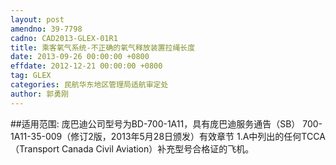 ```yaml
---
layout: post
amendno: 39-7798
cadno: CAD2013-GLEX-01R1
title: 乘客氧气系统-不正确的氧气释放装置拉绳长度
date: 2013-09-26 00:00:00 +0800
effdate: 2012-12-21 00:00:00 +0800
tag: GLEX
categories: 民航华东地区管理局适航审定处
author: 郭勇刚
---
```


##适用范围:
庞巴迪公司型号为BD-700-1A11，具有庞巴迪服务通告（SB） 700-1A11-35-009（修订2版，2013年5月28日颁发）有效章节 1.A中列出的任何TCCA（Transport Canada Civil Aviation）补充型号合格证的飞机。

